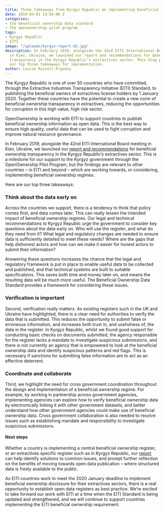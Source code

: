 ```yaml
---
title: Three takeaways from Kyrgyz Republic on implementing beneficial ownership transparency
date: 2019-03-01 13:56:00 Z
categories:
- the beneficial ownership data standard
- the openownership pilot program
tags:
- Kyrgyz Republic
- EITI
image: "/uploads/kyrgyz-report-02.jpg"
description: In February 2019, alongside the 42nd EITI International Board meeting
  in Kiev, Ukraine, we launched our report and recommendations for beneficial ownership
  transparency in the Kyrgyz Republic’s extractives sector. This blog post explains
  our top three takeaways for implementation.
author: Louise Russell-Prywata
---
```


The Kyrgyz Republic is one of over 50 countries who have committed, through the Extractive Industries Transparency Initiative (EITI) Standard, to publishing the beneficial owners of extractives license holders by 1 January 2020. Together these countries have the potential to create a new norm of beneficial ownership transparency in extractives, reducing the opportunities for corruption in this high value, high risk sector.

OpenOwnership is working with EITI to support countries to publish beneficial ownership information as open data. This is the best way to ensure high quality, useful data that can be used to fight corruption and improve natural resource governance.

In February 2019, alongside the 42nd EITI International Board meeting in Kiev, Ukraine, we launched our [report and recommendations](/uploads/opo-kyrgyz-republic-scoping-report.pdf) for beneficial ownership transparency in the Kyrgyz Republic’s extractives sector. This is a milestone for our support to the Kyrgyz government through the OpenOwnership Pilot Program, but the findings are relevant to other countries – in EITI and beyond – which are working towards, or considering, implementing beneficial ownership regimes.

Here are our top three takeaways:

### Think about the data early on

Across the countries we support, there is a tendency to think that policy comes first, and data comes later. This can really lessen the intended impact of beneficial ownership regimes. Our legal and technical recommendations to Kyrgyz Republic urge the government to consider key questions about the data early on. Who will use the register, and what do they need from it? What legal and regulatory changes are needed to ensure data is sufficiently detailed to meet these needs? Where are the gaps that help dishonest actors and how can we make it easier for honest actors to submit their information?

Answering these questions increases the chance that the legal and regulatory framework is put in place to enable useful data to be collected and published, and that technical systems are built to suitable specifications. This saves both time and money later on, and means the resulting data will be much more useful. The Beneficial Ownership Data Standard provides a framework for considering these issues.

### Verification is important

Second, verification really matters. As existing registers such in the UK and Ukraine have highlighted, there is a clear need for authorities to verify the data that is submitted. This reduces the opportunity to submit false or erroneous information, and increases both trust in, and usefulness of, the data in the register.
In Kyrgyz Republic, whilst we found good support for conducting basic checks on documents submitted, the agency responsible for the register lacks a mandate to investigate suspicious submissions, and there is not currently an agency that is empowered to look at the beneficial ownership data and identify suspicious patterns and red flags. This is necessary if sanctions for submitting false information are to act as an effective deterrent.

### Coordinate and collaborate

Third, we highlight the need for cross government coordination throughout the design and implementation of a beneficial ownership regime. For example, by working in partnership across government agencies, implementing agencies can explore how to verify beneficial ownership data by electronically linking it with other government datasets, and better understand how other government agencies could make use of beneficial ownership data. Cross government collaboration is also needed to resolve issues such as establishing mandate and responsibility to investigate suspicious submissions.

#### Next steps

Whether a country is implementing a central beneficial ownership register, or an extractives specific register such as in Kyrgyz Republic, our [report](https://www.openownership.org/uploads/OPO%20Kyrgyz%20Republic%20Scoping%20Report%20(2).pdf) can help identify solutions to common issues, and prompt further reflection on the benefits of moving towards open data publication – where structured data is freely available to the public.

As EITI countries work to meet the 2020 January deadline to implement beneficial ownership disclosure for their extractives sectors, there is a real opportunity to establish open data registers as best practice. We’re excited to take forward our work with EITI at a time when the EITI Standard is being updated and strengthened, and we will continue to support countries implementing the EITI beneficial ownership requirement.